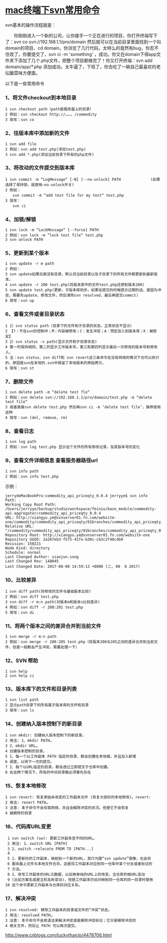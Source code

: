 #  [mac终端下svn常用命令](http://www.cnblogs.com/luckythan/p/4478706.html)

svn基本的操作流程就是：

　　你刚刚进入一个新的公司，让你接手一个正在进行的项目，你打开终端写下了：svn co svn://192.168.1.1/pro/domain 然后就可以在当前目录里面找到一个叫domain的项目，cd domain，你浏览了几行代码，太特么的竟然有bug，你忍不住改了，你要提交了，svn ci -m 'something'  ，成功。你又在domain下得app文件夹下添加了几个.php文件，把整个项目都做完了！你又打开终端：svn add domain/app/*.php 添加成功。太牛逼了，下班了，你去吃了一碗自己最喜欢的老坛酸菜味方便面。

以下是一些常用命令

### 1、将文件checkout到本地目录

```
1 svn checkout path（path是服务器上的目录）
2 例如：svn checkout http://。。。。/commodity
3 简写：svn co
```

### 2、往版本库中添加新的文件

```
1 svn add file
2 例如：svn add test.php(添加test.php)
3 svn add *.php(添加当前目录下所有的php文件)
```

### 3、将改动的文件提交到版本库

```
1 svn commit -m “LogMessage“ [-N] [--no-unlock] PATH　　　　　　　　(如果选择了保持锁，就使用–no-unlock开关)
2 例如：
　　svn commit -m “add test file for my test“ test.php
3 简写：
　　svn ci
```

### 4、加锁/解锁

```
1 svn lock -m “LockMessage“ [--force] PATH
2 例如：svn lock -m “lock test file“ test.php
3 svn unlock PATH
```

### 5、更新到某个版本

```
1 svn update -r m path
2 例如：
3 svn update如果后面没有目录，默认将当前目录以及子目录下的所有文件都更新到最新版本。
4 svn update -r 200 test.php(将版本库中的文件test.php还原到版本200)
5 svn update test.php(更新，于版本库同步。如果在提交的时候提示过期的话，是因为冲突，需要先update，修改文件，然后清除svn resolved，最后再提交commit)
6 简写：svn up
```

### 6、查看文件或者目录状态

```
1 1）svn status path（目录下的文件和子目录的状态，正常状态不显示）
2 【?：不在svn的控制中；M：内容被修改；C：发生冲突；A：预定加入到版本库；K：被锁定】
3 2）svn status -v path(显示文件和子目录状态)
4 第一列保持相同，第二列显示工作版本号，第三和第四列显示最后一次修改的版本号和修改人。
5 注：svn status、svn diff和 svn revert这三条命令在没有网络的情况下也可以执行的，原因是svn在本地的.svn中保留了本地版本的原始拷贝。
6 简写：svn st
```

### 7、删除文件

```
1 svn delete path -m “delete test fle“
2 例如：svn delete svn://192.168.1.1/pro/domain/test.php -m “delete test file”
3 或者直接svn delete test.php 然后再svn ci -m ‘delete test file‘，推荐使用这种
4 简写：svn (del, remove, rm)
```

### 8、查看日志

 

```
1 svn log path
2 例如：svn log test.php 显示这个文件的所有修改记录，及其版本号的变化
```

 

### 9、查看文件详细信息  查看服务器路径url

 

```
1 svn info path
2 例如：svn info test.php
```

 示例：

```
jerrydeMacBookPro:commodity_api_priceqty_0.0.4 jerryye$ svn info
Path: .
Working Copy Root Path: /Users/jerryye/backup/studio/workspace/feiniu/base_module/commodity-api-aggregator/commodity_api_priceqty_0.0.4
URL: http://xiangyu.ye@svnserver01.fn.com/website-one/commodity/commodity_api_priceqty/01branches/commodity_api_priceqty_0.0.4
Relative URL: ^/commodity/commodity_api_priceqty/01branches/commodity_api_priceqty_0.0.4
Repository Root: http://xiangyu.ye@svnserver01.fn.com/website-one
Repository UUID: 2a267eb3-f575-41fe-b30c-cb3c2f40c4b0
Revision: 150221
Node Kind: directory
Schedule: normal
Last Changed Author: xiaojun.song
Last Changed Rev: 148045
Last Changed Date: 2017-08-08 14:59:13 +0800 (二, 08  8 2017)
```



### 10、比较差异

 

```
1 svn diff path(将修改的文件与基础版本比较)
2 例如：svn diff test.php
3 svn diff -r m:n path(对版本m和版本n比较差异)
4 例如：svn diff -r 200:201 test.php
5 简写：svn di
```

 

### 11、将两个版本之间的差异合并到当前文件

 

```
1 svn merge -r m:n path
2 例如：svn merge -r 200:205 test.php（将版本200与205之间的差异合并到当前文件，但是一般都会产生冲突，需要处理一下）
```

 

### 12、SVN 帮助

 

```
1 svn help
2 svn help ci
```

### 13、版本库下的文件和目录列表

```
1 svn list path
2 显示path目录下的所有属于版本库的文件和目录
3 简写：svn ls
```

### 14、创建纳入版本控制下的新目录

 



```
1 svn mkdir: 创建纳入版本控制下的新目录。
2 用法: 1、mkdir PATH…
3 2、mkdir URL…
4 创建版本控制的目录。
5 1、每一个以工作副本 PATH 指定的目录，都会创建在本地端，并且加入新增
6 调度，以待下一次的提交。
7 2、每个以URL指定的目录，都会透过立即提交于仓库中创建。
8 在这两个情况下，所有的中间目录都必须事先存在
```



 

### 15、恢复本地修改

 

```
1 svn revert: 恢复原始未改变的工作副本文件 (恢复大部份的本地修改)。revert:
2 用法: revert PATH…
3 注意: 本子命令不会存取网络，并且会解除冲突的状况。但是它不会恢复
4 被删除的目录
```

 

### 16、代码库URL变更



```
 1 svn switch (sw): 更新工作副本至不同的URL。
 2 用法: 1、switch URL [PATH]
 3 2、switch –relocate FROM TO [PATH...]
 4  
 5 1、更新你的工作副本，映射到一个新的URL，其行为跟“svn update”很像，也会将
 6 服务器上文件与本地文件合并。这是将工作副本对应到同一仓库中某个分支或者标记的
 7 方法。
 8 2、改写工作副本的URL元数据，以反映单纯的URL上的改变。当仓库的根URL变动
 9 (比如方案名或是主机名称变动)，但是工作副本仍旧对映到同一仓库的同一目录时使用
10 这个命令更新工作副本与仓库的对应关系。
```



 

### 17、解决冲突

```
1 svn resolved: 移除工作副本的目录或文件的“冲突”状态。
2 用法: resolved PATH…
3 注意: 本子命令不会依语法来解决冲突或是移除冲突标记；它只是移除冲突的
4 相关文件，然后让 PATH 可以再次提交。
```





http://www.cnblogs.com/luckythan/p/4478706.html